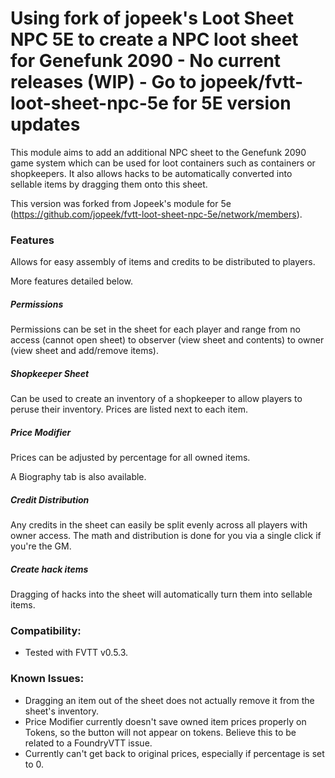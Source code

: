 # Using fork of jopeek's Loot Sheet NPC 5E to create a NPC loot sheet for Genefunk 2090 - No current releases (WIP) - Go to jopeek/fvtt-loot-sheet-npc-5e for 5E version updates

This module aims to add an additional NPC sheet to the Genefunk 2090 game system which can be used for loot containers such as containers or shopkeepers. It also allows hacks to be automatically converted into sellable items by dragging them onto this sheet. 

This version was forked from Jopeek's module for 5e (https://github.com/jopeek/fvtt-loot-sheet-npc-5e/network/members). 

### Features

Allows for easy assembly of items and credits to be distributed to players.

More features detailed below.

##### Permissions
Permissions can be set in the sheet for each player and range from no access (cannot open sheet) to observer (view sheet and contents) to owner (view sheet and add/remove items).

##### Shopkeeper Sheet
Can be used to create an inventory of a shopkeeper to allow players to peruse their inventory. Prices are listed next to each item.

##### Price Modifier
Prices can be adjusted by percentage for all owned items.

A Biography tab is also available.

##### Credit Distribution
Any credits in the sheet can easily be split evenly across all players with owner access. The math and distribution is done for you via a single click if you're the GM.

##### Create hack items
Dragging of hacks into the sheet will automatically turn them into sellable items.

### Compatibility:
- Tested with FVTT v0.5.3.

### Known Issues:
- Dragging an item out of the sheet does not actually remove it from the sheet's inventory.
- Price Modifier currently doesn't save owned item prices properly on Tokens, so the button will not appear on tokens. Believe this to be related to a FoundryVTT issue. 
- Currently can't get back to original prices, especially if percentage is set to 0.
